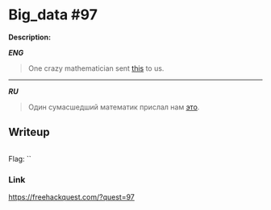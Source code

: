 # Big_data #97
**Description:**

***ENG***
> One crazy mathematician sent [this](https://drive.google.com/open?id=1Rcen5GJ0t-mdKfB-_GmlBuiJAmXOFiwR) to us.

---

***RU***
> Один сумасшедший математик прислал нам [это](https://drive.google.com/open?id=1Rcen5GJ0t-mdKfB-_GmlBuiJAmXOFiwR).

## Writeup

```python

```

Flag: ``

### Link

https://freehackquest.com/?quest=97
